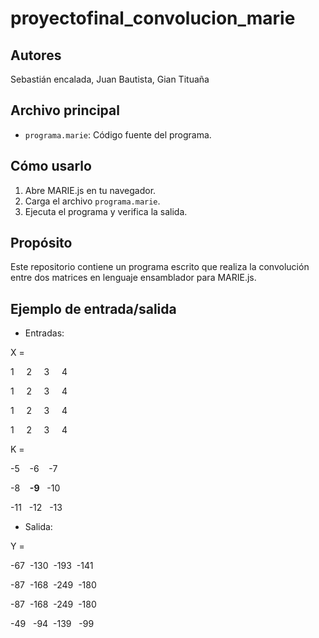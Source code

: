 # proyectofinal_convolucion_marie

## Autores
Sebastián encalada, Juan Bautista, Gian Tituaña

## Archivo principal
- `programa.marie`: Código fuente del programa.

## Cómo usarlo
1. Abre MARIE.js en tu navegador.
2. Carga el archivo `programa.marie`.
3. Ejecuta el programa y verifica la salida.

## Propósito
Este repositorio contiene un programa escrito que realiza la convolución entre dos matrices en lenguaje ensamblador para MARIE.js.

## Ejemplo de entrada/salida
- Entradas:

X =

1     2     3     4

1     2     3     4

1     2     3     4

1     2     3     4

K =

-5    -6    -7

-8    **-9**   -10

-11   -12   -13

- Salida: 

Y =

-67  -130  -193  -141

-87  -168  -249  -180

-87  -168  -249  -180

-49   -94  -139   -99

